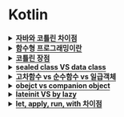 # Kotlin


<details>
   <summary><span style="border-bottom:0.05em solid"><strong>자바와 코틀린 차이점</strong></span></summary>
   <hr>
   <p>코틀린 : Null에 안전</p>
   <hr>
</details>
<details>
   <summary><span style="border-bottom:0.05em solid"><strong>함수형 프로그래밍이란</strong></span></summary>
   <hr>
   <ul>
      <li>함수도 객체로 취급</li>
   </ul>
   <ul>
      <li>코드 간략, 재사용성 증가</li>
   </ul>
   <ul>
      <li>람다식, 고차함수, 순수함수</li>
   </ul>
   <ul>
      <li>모듈화 하므로 디버깅, 테스트 용이</li>
   </ul>
   <ul>
      <li>생산성 높다</li>
   </ul>
   <hr>
</details>
<details>
   <summary><span style="border-bottom:0.05em solid"><strong>코틀린 장점</strong></span></summary>
   <hr>
   <ul>
      <li>문법이 간결하다</li>
   </ul>
   <ul>
      <li>컴파일 타임에 Null을 체크하므로 Null 안전하다</li>
   </ul>
   <ul>
      <li>JVM을 기반으로 하므로 자바에서 제공하는 Collection을 그대로 사용할수있음</li>
   </ul>
   <hr>
</details>
<details>
   <summary><span style="border-bottom:0.05em solid"><strong>sealed class VS data class</strong></span></summary>
   <hr>
   <p><strong>sealed class</strong></p>
   <ul>
      <li>하위 클래스의 종류를 제한</li>
   </ul>
   <ul>
      <li>객체 생성 불가능</li>
   </ul>
   <ul>
      <li>하위 클래스는 class, data class, object 가능</li>
   </ul>
   <ul>
      <li>when절에서 else문 필요없음</li>
   </ul>
   <ul>
      <li>sealed의 하위 클래스들은 객체 여러개 생성 가능 → enum은 인스턴스 하나임</li>
   </ul>
   <p><strong>data class</strong></p>
   <ul>
      <li>데이터만 담기 위한 클래스</li>
   </ul>
   <ul>
      <li>getter/setter 자동 생성</li>
   </ul>
   <hr>
</details>
<details>
   <summary><span style="border-bottom:0.05em solid"><strong>고차함수 vs 순수함수 vs 일급객체</strong></span></summary>
   <hr>
   <p><strong>고차함수</strong></p>
   <ul>
      <li>함수를 인자로 전달받거나 함수를 반환하는 함수</li>
   </ul>
   <p><strong>순수함수</strong></p>
   <ul>
      <li>side effect 없음 : 입력이 같으면 출력이 같다</li>
   </ul>
   <p><strong>일급객체</strong></p>
   <ul>
      <li>함수의 인자로 전달 가능</li>
   </ul>
   <ul>
      <li>함수의 반환값에 사용 가능</li>
   </ul>
   <ul>
      <li>변수에 담을 수 있음</li>
   </ul>
   <hr>
</details>
<details>
   <summary><span style="border-bottom:0.05em solid"><strong>obejct vs companion object</strong></span></summary>
   <hr>
   <p><strong>object</strong></p>
   <ul>
      <li>클래스를 정의하면서 객체 생성</li>
   </ul>
   <ul>
      <li>상속 가능</li>
   </ul>
   <p><strong>companion object</strong></p>
   <ul>
      <li>코틀린에는 static 없다</li>
   </ul>
   <ul>
      <li>말그대로 동반 객체임</li>
   </ul>
   <ul>
      <li>클래스의 private 데이터에 접근 가능</li>
   </ul>
   <hr>
</details>
<details>
   <summary><span style="border-bottom:0.05em solid"><strong>lateinit VS by lazy</strong></span></summary>
   <hr>
   <p><strong>lateinit</strong></p>
   <ul>
      <li>var</li>
   </ul>
   <ul>
      <li>primitive에 사용 불가능</li>
   </ul>
   <ul>
      <li>null을 통한 초기화 불가능</li>
   </ul>
   <p><strong>by lazy</strong></p>
   <ul>
      <li>val</li>
   </ul>
   <ul>
      <li>기본 synchronized로 동작</li>
   </ul>
   <hr>
</details>
<details>
   <summary><span style="border-bottom:0.05em solid"><strong>let, apply, run, with 차이점</strong></span></summary>
   <hr>
   <hr>
</details>

